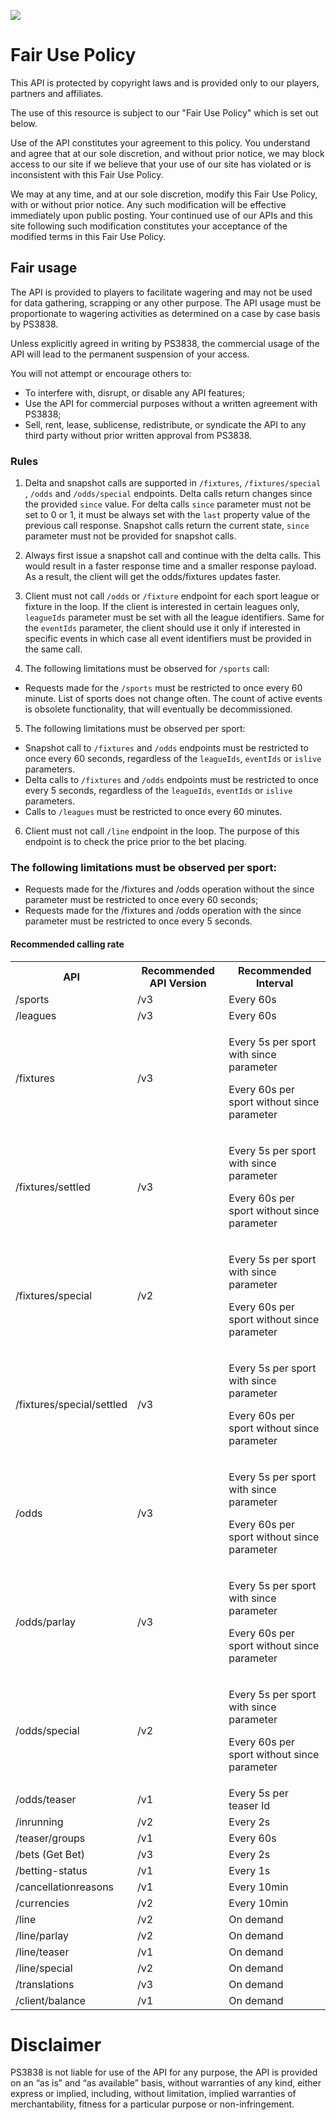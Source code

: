 [<img _ngcontent-c2="" src="https://avatars1.githubusercontent.com/u/28770833?s=88&v=4" style="background-color: transparent;">](https://ps3838api.github.io)



# Fair Use Policy
This API is protected by copyright laws and is provided only to our players, partners and affiliates.

The use of this resource is subject to our "Fair Use Policy" which is set out below.

Use of the API constitutes your agreement to this policy. You understand and agree that at our sole discretion, and without prior notice, we may block access to our site if we believe that your use of our site has violated or is inconsistent with this Fair Use Policy.

We may at any time, and at our sole discretion, modify this Fair Use Policy, with or without prior notice. Any such modification will be effective immediately upon public posting. Your continued use of our APIs and this site following such modification constitutes your acceptance of the modified terms in this Fair Use Policy.

## Fair usage

The API is provided to players to facilitate wagering and may not be used for data gathering, scrapping or any other purpose. The API usage must be proportionate to wagering activities as determined on a case by case basis by PS3838.

Unless explicitly agreed in writing by PS3838, the commercial usage of the API will lead to the permanent suspension of your access.

You will not attempt or encourage others to:

- To interfere with, disrupt, or disable any API features;
- Use the API for commercial purposes without a written agreement with PS3838;
- Sell, rent, lease, sublicense, redistribute, or syndicate the API to any third party without prior written approval from PS3838.

### Rules 
 
1. Delta and snapshot calls are supported in `/fixtures`, `/fixtures/special` , `/odds` and `/odds/special`  endpoints.  Delta calls return changes since the provided  `since` value. For delta calls `since` parameter must not be set to 0 or 1, it must be always set with the `last` property value of the previous call response. Snapshot calls return the current state,  `since` parameter must not be provided for snapshot calls.

2. Always first issue a snapshot call and continue with the delta calls. This would result in a faster response time and a smaller response payload. As a result, the client will   get the odds/fixtures updates faster. 

3. Client must not call `/odds` or `/fixture` endpoint for each sport league or fixture in the loop.  If the client is interested in certain leagues only,  `leagueIds` parameter must be set with all the league identifiers. 
 Same for the `eventIds` parameter, the client should use it only if interested in specific events in which case all event identifiers must be provided in the same call. 

4. The following limitations must be observed for `/sports` call:

* Requests made for the `/sports`  must be restricted to once every 60 minute. List of sports does not change often. The count of active events is obsolete functionality, that will eventually be decommissioned.

5. The following limitations must be observed per sport:

* Snapshot call to `/fixtures` and `/odds` endpoints must be restricted to once every 60 seconds, regardless of the `leagueIds`, `eventIds` or `islive` parameters.
* Delta calls to  `/fixtures` and `/odds` endpoints must be restricted to once every 5 seconds, regardless of the `leagueIds`, `eventIds` or `islive` parameters.
* Calls to `/leagues` must be restricted to once every 60 minutes.

6. Client must not call `/line` endpoint in the loop. The purpose of this endpoint is to check the price prior to the bet placing.

### The following limitations must be observed per sport:

- Requests made for the /fixtures and /odds operation without the since parameter must be restricted to once every 60 seconds;
- Requests made for the /fixtures and /odds operation with the since parameter must be restricted to once every 5 seconds.

#### Recommended calling rate
<table>
  <tr>
    <th>API</th>
    <th>Recommended API Version</th>
    <th>Recommended Interval</th>
  </tr>
  <tr>
    <td>/sports</td>
    <td>/v3</td>
    <td>Every 60s</td>
  </tr>
  <tr>
    <td>/leagues</td>
    <td>/v3</td>
    <td>Every 60s</td>
  </tr>
  <tr>
    <td>/fixtures</td>
    <td>/v3</td>
    <td><p>Every 5s per sport with since parameter</p><p>Every 60s per sport without since parameter</p></td>
  </tr>
  <tr>
    <td>/fixtures/settled</td>
    <td>/v3</td>
    <td><p>Every 5s per sport with since parameter</p><p>Every 60s per sport without since parameter</p></td>
  </tr>
  <tr>
    <td>/fixtures/special</td>
    <td>/v2</td>
    <td><p>Every 5s per sport with since parameter</p><p>Every 60s per sport without since parameter</p></td>
  </tr>
  <tr>
    <td>/fixtures/special/settled</td>
    <td>/v3</td>
    <td><p>Every 5s per sport with since parameter</p><p>Every 60s per sport without since parameter</p></td>
  </tr>
  <tr>
    <td>/odds</td>
    <td>/v3</td>
    <td><p>Every 5s per sport with since parameter</p><p>Every 60s per sport without since parameter</p></td>
  </tr>
  <tr>
    <td>/odds/parlay</td>
    <td>/v3</td>
    <td><p>Every 5s per sport with since parameter</p><p>Every 60s per sport without since parameter</p></td>
  </tr>
  <tr>
    <td>/odds/special</td>
    <td>/v2</td>
    <td><p>Every 5s per sport with since parameter</p><p>Every 60s per sport without since parameter</p></td>
  </tr>
  <tr>
    <td>/odds/teaser</td>
    <td>/v1</td>
    <td>Every 5s per teaser Id</td>
  </tr>
  <tr>
    <td>/inrunning</td>
    <td>/v2</td>
    <td>Every 2s</td>
  </tr>
  <tr>
    <td>/teaser/groups</td>
    <td>/v1</td>
    <td>Every 60s</td>
  </tr>
  <tr>
    <td>/bets (Get Bet)</td>
    <td>/v3</td>
    <td>Every 2s</td>
  </tr>
  <tr>
    <td>/betting-status</td>
    <td>/v1</td>
    <td>Every 1s</td>
  </tr>
  <tr>
    <td>/cancellationreasons</td>
    <td>/v1</td>
    <td>Every 10min</td>
  </tr>
  <tr>
    <td>/currencies</td>
    <td>/v2</td>
    <td>Every 10min</td>
  </tr>
  <tr>
    <td>/line</td>
    <td>/v2</td>
    <td>On demand</td>
  </tr>
  <tr>
    <td>/line/parlay</td>
    <td>/v2</td>
    <td>On demand</td>
  </tr>
  <tr>
    <td>/line/teaser</td>
    <td>/v1</td>
    <td>On demand</td>
  </tr>
  <tr>
    <td>/line/special</td>
    <td>/v2</td>
    <td>On demand</td>
  </tr>
  <tr>
    <td>/translations</td>
    <td>/v3</td>
    <td>On demand</td>
  </tr>
  <tr>
    <td>/client/balance</td>
    <td>/v1</td>
    <td>On demand</td>
  </tr>
</table>


# Disclaimer
PS3838 is not liable for use of the API for any purpose, the API is provided on an “as is” and “as available” basis, without warranties of any kind, either express or implied, including, without limitation, implied warranties of merchantability, fitness for a particular purpose or non-infringement.
